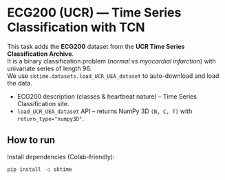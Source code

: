 # ECG200 (UCR) — Time Series Classification with TCN

This task adds the **ECG200** dataset from the **UCR Time Series Classification Archive**.  
It is a binary classification problem (*normal* vs *myocardial infarction*) with univariate series of length 96.  
We use `sktime.datasets.load_UCR_UEA_dataset` to auto-download and load the data.

- ECG200 description (classes & heartbeat nature) – Time Series Classification site.  
- `load_UCR_UEA_dataset` API – returns NumPy 3D `(N, C, T)` with `return_type="numpy3D"`.

## How to run

Install dependencies (Colab-friendly):
```bash
pip install -q sktime
